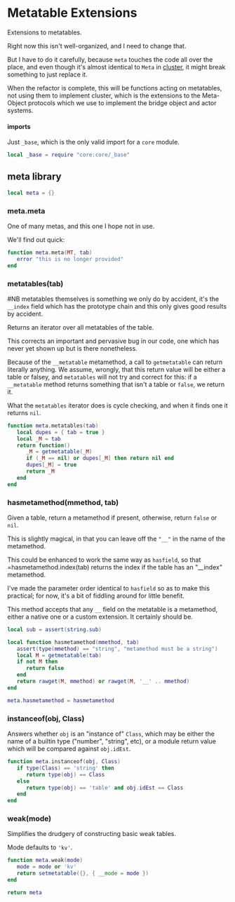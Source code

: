 # Metatable Extensions


  Extensions to metatables\.

Right now this isn't well\-organized, and I need to change that\.

But I have to do it carefully, because `meta` touches the code all over the
place, and even though it's almost identical to `Meta` in [cluster](https://gitlab.com/special-circumstance/qor/-/blob/trunk/doc/md/core/cluster.md), it might break something to just replace it\.

When the refactor is complete, this will be functions acting on metatables,
not using them to implement cluster, which is the extensions to the
Meta\-Object protocols which we use to implement the bridge object and actor
systems\.


#### imports

Just `_base`, which is the only valid import for a `core` module\.

```lua
local _base = require "core:core/_base"
```


## meta library

```lua
local meta = {}
```


### meta\.meta

One of many metas, and this one I hope not in use\.

We'll find out quick:

```lua
function meta.meta(MT, tab)
   error "this is no longer provided"
end
```


### metatables\(tab\)

\#NB
metatables themselves is something we only do by accident, it's the `__index`
field which has the prototype chain and this only gives good results by
accident\.

  Returns an iterator over all metatables of the table\.

This corrects an important and pervasive bug in our code, one which has never
yet shown up but is there nonetheless\.

Because of the `__metatable` metamethod, a call to `getmetatable` can return
literally anything\.  We assume, wrongly, that this return value will be either
a table or falsey, and `metatables` will not try and correct for this: if a
`__metatable` method returns something that isn't a table or `false`, we
return it\.

What the `metatables` iterator does is cycle checking, and when it finds one
it returns `nil`\.


```lua
function meta.metatables(tab)
   local dupes = { tab = true }
   local _M = tab
   return function()
      _M = getmetatable(_M)
      if (_M == nil) or dupes[_M] then return nil end
      dupes[_M] = true
      return _M
   end
end
```


### hasmetamethod\(mmethod, tab\)

Given a table, return a metamethod if present, otherwise, return `false` or
`nil`\.

This is slightly magical, in that you can leave off the `"__"` in the name
of the metamethod\.

This could be enhanced to work the same way as `hasfield`, so that
=hasmetamethod\.index\(tab\) returns the index if the table has an "\_\_index"
metamethod\.

I've made the parameter order identical to `hasfield` so as to make this
practical; for now, it's a bit of fiddling around for little benefit\.

This method accepts that any `__` field on the metatable is a metamethod,
either a native one or a custom extension\.  It certainly should be\.

```lua
local sub = assert(string.sub)

local function hasmetamethod(mmethod, tab)
   assert(type(mmethod) == "string", "metamethod must be a string")
   local M = getmetatable(tab)
   if not M then
      return false
   end
   return rawget(M, mmethod) or rawget(M, '__' .. mmethod)
end

meta.hasmetamethod = hasmetamethod
```


### instanceof\(obj, Class\)

  Answers whether `obj` is an "instance of" `Class`, which may be either the
name of a builtin type \("number", "string", etc\), or a module return value
which will be compared against `obj.idEst`\.

```lua
function meta.instanceof(obj, Class)
   if type(Class) == 'string' then
      return type(obj) == Class
   else
      return type(obj) == 'table' and obj.idEst == Class
   end
end
```



### weak\(mode\)

Simplifies the drudgery of constructing basic weak tables\.

Mode defaults to `'kv'`\.

```lua
function meta.weak(mode)
   mode = mode or 'kv'
   return setmetatable({}, { __mode = mode })
end
```

```lua
return meta
```
